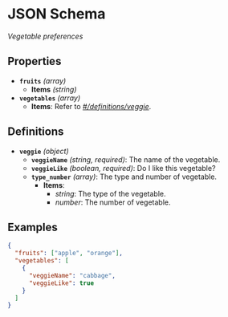 # JSON Schema

_Vegetable preferences_

## Properties

- **`fruits`** _(array)_
  - **Items** _(string)_
- **`vegetables`** _(array)_
  - **Items**: Refer to _[#/definitions/veggie](#definitions/veggie)_.

## Definitions

- <a id="definitions/veggie"></a>**`veggie`** _(object)_
  - **`veggieName`** _(string, required)_: The name of the vegetable.
  - **`veggieLike`** _(boolean, required)_: Do I like this vegetable?
  - **`type_number`** _(array)_: The type and number of vegetable.
    - **Items**:
      - _string_: The type of the vegetable.
      - _number_: The number of vegetable.

## Examples

```json
{
  "fruits": ["apple", "orange"],
  "vegetables": [
    {
      "veggieName": "cabbage",
      "veggieLike": true
    }
  ]
}
```
